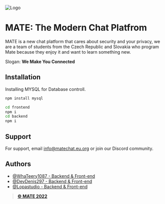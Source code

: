 ![Logo](https://i.ibb.co/W38XgwB/N-vrh-bez-n-zvu-2-removebg-preview.png)

# MATE: The Modern Chat Platfrom

MATE is a new chat platform that cares about security and your privacy, we are a team of students from the Czech Republic and Slovakia who program Mate because they enjoy it and want to learn something new.

Slogan: **We Make You Connected**

## Installation

Installing MYSQL for Database controll.

```bash
npm install mysql
```
```bash
cd frontend
npm i
cd backend
npm i
```
    
## Support

For support, email info@matechat.eu.org or join our Discord community.


## Authors

- [@WhaTeery1087 - Backend & Front-end](https://github.com/Whtery1087)
- [@DevDenis297 - Backend & Front-end](https://github.com/DevDenis29)
- [@Lopastudio - Backend & Front-end](https://github.com/Lopastudio)

> [**© MATE 2022**](http://matechat.eu.org/)
